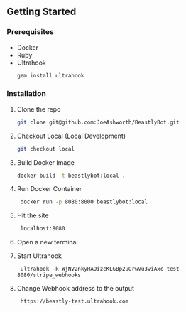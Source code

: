 <!-- GETTING STARTED -->
## Getting Started

### Prerequisites

- Docker
- Ruby
- Ultrahook
  ```sh 
  gem install ultrahook
  ```

### Installation

1. Clone the repo
   ```sh
   git clone git@github.com:JoeAshworth/BeastlyBot.git
   ```
2. Checkout Local (Local Development)
   ```sh
   git checkout local
   ```
3. Build Docker Image
   ```sh
   docker build -t beastlybot:local .
   ```
4. Run Docker Container
   ```sh
    docker run -p 8080:8000 beastlybot:local
   ```
5. Hit the site
   ```sh
    localhost:8080
   ```
6. Open a new terminal

7. Start Ultrahook
   ```
    ultrahook -k WjNV2nkyHAOizcKLGBp2uOrwVu3viAxc test 8080/stripe_webhooks
   ```
8. Change Webhook address to the output
   ```
    https://beastly-test.ultrahook.com
   ```

